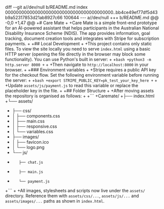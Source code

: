 diff --git a//dev/null b/README.md
index 0000000000000000000000000000000000000000..bb4ce49ef77df5d43b9a52317853d21ab8927c66 100644
--- a//dev/null
+++ b/README.md
@@ -0,0 +1,47 @@
+# Care Mate
+
+Care Mate is a simple front-end prototype for an AI-powered assistant that helps participants in the Australian National Disability Insurance Scheme (NDIS). The app provides information, goal tracking, document creation tools and integrates with Stripe for subscription payments.
+
+## Local Development
+
+This project contains only static files. To view the site locally you need to serve `index.html` using a basic HTTP server (opening the file directly in the browser may block some functionality). You can use Python's built in server:
+
+```bash
+python3 -m http.server 8000
+```
+
+Then navigate to `http://localhost:8000` in your browser.
+
+### Environment variables
+
+Stripe requires a public API key for the checkout flow. Set the following environment variable before running the server:
+
+```bash
+export STRIPE_PUBLIC_KEY=pk_test_your_key_here
+```
+
+Update `assets/js/payment.js` to read this variable or replace the placeholder key in the file.
+
+## Folder Structure
+
+After moving assets the repository is organised as follows:
+
+```
+Caremate/
+├── index.html
+└── assets/
+    ├── css/
+    │   ├── components.css
+    │   ├── main.css
+    │   ├── responsive.css
+    │   └── variables.css
+    ├── images/
+    │   ├── favicon.ico
+    │   └── logo.png
+    └── js/
+        ├── chat.js
+        ├── main.js
+        └── payment.js
+```
+
+All images, stylesheets and scripts now live under the `assets/` directory. Reference them with `assets/css/...`, `assets/js/...` and `assets/images/...` paths as shown in `index.html`.

